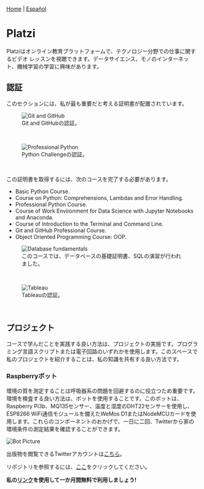 [Home](index.md) \| [Español](platziesp.md)

# Platzi

Platziはオンライン教育プラットフォームで、テクノロジー分野での仕事に関するビデオ レッスンを視聴できます。データサイエンス、モノのインターネット、機械学習の学習に興味があります。

## 認証

このセクションには、私が最も重要だと考える証明書が配置されています。

<figure>
  <img
  src="https://imgur.com/8QPRgM8.jpg"
  alt="Git and GitHub">
  <figcaption>Git and GitHubの認証。
  </figcaption>
</figure>
<br/>

<figure>
  <img
  src="https://imgur.com/AVQxd6V.jpg"
  alt="Professional Python">
  <figcaption>Python Challengeの認証。
  </figcaption>
</figure>
<br>

この証明書を取得するには、次のコースを完了する必要があります。

- Basic Python Course.
- Course on Python: Comprehensions, Lambdas and Error Handling.
- Professional Python Course.
- Course of Work Environment for Data Science with Jupyter Notebooks and Anaconda.
- Course of Introduction to the Terminal and Command Line.
- Git and GitHub Professional Course.
- Object Oriented Programming Course: OOP.

<figure>
  <img
  src="https://imgur.com/SvRYV90.jpg"
  alt="Database fundamentals">
  <figcaption>このコースでは、データベースの基礎証明書、SQLの演習が行われました。
  </figcaption>
</figure>
<br>

<figure>
  <img
  src="https://imgur.com/8CLVdVc.jpg"
  alt="Tableau">
  <figcaption>Tableauの認証。
  </figcaption>
</figure>
<br/>

## プロジェクト

コースで学んだことを実践する良い方法は、プロジェクトの実施です。プログラミング言語スクリプトまたは電子回路のいずれかを使用します。このスペースで私のプロジェクトを紹介することは、私の知識を共有する良い方法です。

### Raspberryボット

環境の質を測定することは呼吸器系の問題を回避するのに役立つため重要です。環境を検査する良い方法は、ボットを使用することです。このボットは、Raspberry Pi3b、MQ135センサー、温度と湿度のDHT22センサーを使用し、ESP8266 WiFi通信モジュールを備えたWeMos D1またはNodeMCUカードを使用します。これらのコンポーネントのおかげで、一日に二回、Twitterから家の環境条件の測定結果を確認することができます。

![Bot Picture](https://imgur.com/dqhuIhx.jpg)

出版物を閲覧できるTwitterアカウントは[こちら](https://twitter.com/Jaeger06_Bot)。

リポジトリを参照するには、[ここ](https://github.com/DavidSA06/Raspberry)をクリックしてください。

**私の[リンク](https://platzi.com/r/davidsilvaa/)を使用して一か月間無料で利用しましょう!**
